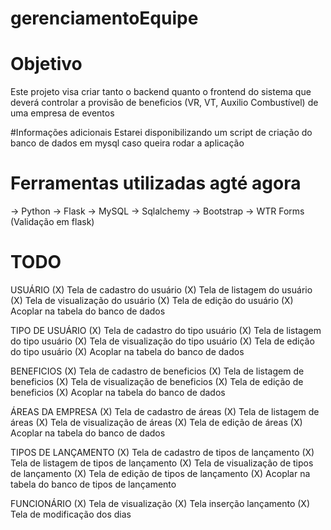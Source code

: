 # gerenciamentoEquipe

# Objetivo
 Este projeto visa criar tanto o backend quanto o frontend do sistema
 que deverá controlar a provisão de beneficios (VR, VT, Auxilio Combustível) de uma empresa de eventos

 #Informações adicionais
 Estarei disponibilizando um script de criação do banco de dados em mysql caso queira rodar a aplicação

 # Ferramentas utilizadas agté agora
 -> Python
 -> Flask
 -> MySQL
 -> Sqlalchemy 
 -> Bootstrap
 -> WTR Forms (Validação em flask)

 # TODO
 USUÁRIO
(X) Tela de cadastro do usuário
(X) Tela de listagem do usuário
(X) Tela de visualização do usuário
(X) Tela de edição do usuário
(X) Acoplar na tabela do banco de dados

 TIPO DE USUÁRIO
(X) Tela de cadastro do tipo usuário
(X) Tela de listagem do tipo usuário
(X) Tela de visualização do tipo usuário
(X) Tela de edição do tipo usuário
(X) Acoplar na tabela do banco de dados

 BENEFICIOS
(X) Tela de cadastro de beneficios
(X) Tela de listagem de beneficios
(X) Tela de visualização de beneficios
(X) Tela de edição de beneficios
(X) Acoplar na tabela do banco de dados

 ÁREAS DA EMPRESA
(X) Tela de cadastro de áreas
(X) Tela de listagem de áreas
(X) Tela de visualização de áreas
(X) Tela de edição de áreas
(X) Acoplar na tabela do banco de dados

 TIPOS DE LANÇAMENTO 
(X) Tela de cadastro de tipos de lançamento
(X) Tela de listagem de tipos de lançamento
(X) Tela de visualização de tipos de lançamento
(X) Tela de edição de tipos de lançamento
(X) Acoplar na tabela do banco de tipos de lançamento

 FUNCIONÁRIO
(X) Tela de visualização
(X) Tela inserção lançamento
(X) Tela de modificação dos dias
